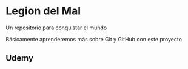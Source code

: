 # Legion del Mal
Un repositorio para conquistar el mundo

Básicamente aprenderemos más sobre Git y GitHub con este proyecto

## Udemy